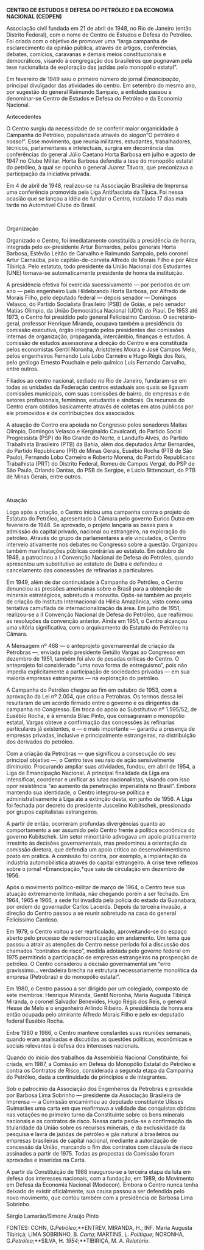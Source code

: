 **CENTRO DE ESTUDOS E DEFESA DO PETRÓLEO E DA ECONOMIA NACIONAL (CEDPEN)**

Associação civil fundada em 21 de abril de 1948, no Rio de Janeiro
(então Distrito Federal), com o nome de Centro de Estudos e Defesa do
Petróleo. Foi criada com o objetivo de promover uma “larga campanha de
esclarecimento da opinião pública, através de artigos, conferências,
debates, comícios, caravanas e demais meios constitucionais e
democráticos, visando à congregação dos brasileiros que pugnavam pela
tese nacionalista de exploração das jazidas pelo monopólio estatal”.

Em fevereiro de 1949 saiu o primeiro número do jornal
*Emancipação*, principal divulgador das atividades do centro. Em setembro
do mesmo ano, por sugestão do general Raimundo Sampaio, a entidade
passou a denominar-se Centro de Estudos e Defesa do Petróleo e da
Economia Nacional.


Antecedentes

O Centro surgiu da necessidade de se conferir maior organicidade à
Campanha do Petróleo, popularizada através do *slogan*“O petróleo é
nosso!”. Esse movimento, que reunia militares, estudantes,
trabalhadores, técnicos, parlamentares e intelectuais, surgira em
decorrência das conferências do general Júlio Caetano Horta Barbosa em
julho e agosto de 1947 no Clube Militar. Horta Barbosa defendia a tese
do monopólio estatal do petróleo, à qual se opunha o general Juarez
Távora, que preconizava a participação da iniciativa privada.

Em 4 de abril de 1948, realizou-se na Associação Brasileira de Imprensa
uma conferência promovida pela Liga Antifascista da Tijuca. Foi nessa
ocasião que se lançou a idéia de fundar o Centro, instalado 17 dias mais
tarde no Automóvel Clube do Brasil.

 

Organização

Organizado o Centro, foi imediatamente constituída a presidência de
honra, integrada pelo ex-presidente Artur Bernardes, pelos generais
Horta Barbosa, Estêvão Leitão de Carvalho e Raimundo Sampaio, pelo
coronel Artur Carnaúba, pelo capitão-de-corveta Alfredo de Morais Filho
e por Alice Tibiriçá. Pelo estatuto, todo presidente da União Nacional
dos Estudantes (UNE) tornava-se automaticamente presidente de honra da
instituição.

A presidência efetiva foi exercida sucessivamente — por períodos de um
ano — pelo engenheiro Luís Hildebrando Horta Barbosa, por Alfredo de
Morais Filho, pelo deputado federal — depois senador — Domingos Velasco,
do Partido Socialista Brasileiro (PSB) de Goiás, e pelo senador Matias
Olímpio, da União Democrática Nacional (UDN) do Piauí. De 1953 até 1973,
o Centro foi presidido pelo general Felicíssimo Cardoso. O
secretário-geral, professor Henrique Miranda, ocupava também a
presidência da comissão executiva, órgão integrado pelos presidentes das
comissões internas de organização, propaganda, intercâmbio, finanças e
estudos. A comissão de estudos assessorava a direção do Centro e era
constituída pelos economistas Gentil Noronha, Aristóteles Moura e José
Campos Melo, pelos engenheiros Fernando Luís Lobo Carneiro e Hugo Régis
dos Reis, pelo geólogo Ernesto Pouchain e pelo químico Luís Fernando
Carvalho, entre outros.

Filiados ao centro nacional, sediado no Rio de Janeiro, fundaram-se em
todas as unidades da Federação centros estaduais aos quais se ligavam
comissões municipais, com suas comissões de bairro, de empresas e de
setores profissionais, femininos, estudantis e sindicais. Os recursos do
Centro eram obtidos basicamente através de coletas em atos públicos por
ele promovidos e de contribuições dos associados.

A atuação do Centro era apoiada no Congresso pelos senadores Matias
Olímpio, Domingos Velasco e Kerginaldo Cavalcanti, do Partido Social
Progressista (PSP) do Rio Grande do Norte, e Landulfo Alves, do Partido
Trabalhista Brasileiro (PTB) da Bahia, além dos deputados Artur
Bernardes, do Partido Republicano (PR) de Minas Gerais, Eusébio Rocha
(PTB de São Paulo), Fernando Lobo Carneiro e Roberto Morena, do Partido
Republicano Trabalhista (PRT) do Distrito Federal, Romeu de Campos
Vergal, do PSP de São Paulo, Orlando Dantas, do PSB de Sergipe, e Lúcio
Bittencourt, do PTB de Minas Gerais, entre outros.

 

Atuação

Logo após a criação, o Centro iniciou uma campanha contra o projeto do
Estatuto do Petróleo, apresentado à Câmara pelo governo Eurico Dutra em
fevereiro de 1948. Se aprovado, o projeto lançaria as bases para a
admissão do capital privado, nacional ou estrangeiro, na exploração do
petróleo. Através do grupo de parlamentares a ele vinculados, o Centro
interveio ativamente nos debates no Congresso sobre a questão. Organizou
também manifestações públicas contrárias ao estatuto. Em outubro de
1948, a patrocinou a I Convenção Nacional de Defesa do Petróleo, quando
apresentou um substitutivo ao estatuto de Dutra e defendeu o
cancelamento das concessões de refinarias a particulares.

Em 1949, além de dar continuidade à Campanha do Petróleo, o Centro
denunciou as pressões americanas sobre o Brasil para a obtenção de
minerais estratégicos, sobretudo a monazita. Opôs-se também ao projeto
de criação do Instituto Internacional da Hiléia Amazônica, visto como
uma tentativa camuflada de internacionalização da área. Em julho de
1951, realizou-se a II Convenção Nacional de Defesa do Petróleo, que
reafirmou as resoluções da convenção anterior. Ainda em 1951, o Centro
alcançou uma vitória significativa, com o arquivamento do Estatuto do
Petróleo na Câmara.

A Mensagem nº 468 — o anteprojeto governamental de criação da Petrobras
—, enviada pelo presidente Getúlio Vargas ao Congresso em dezembro de
1951, também foi alvo de pesadas críticas do Centro. O anteprojeto foi
considerado “uma nova forma de entreguismo”, pois não impedia
explicitamente a participação de sociedades privadas — em sua maioria
empresas estrangeiras — na exploração do petróleo.

A Campanha do Petróleo chegou ao fim em outubro de 1953, com a aprovação
da Lei nº 2.004, que criou a Petrobras. Os termos dessa lei resultaram
de um acordo firmado entre o governo e os dirigentes da campanha no
Congresso. Em troca do apoio ao Substitutivo nº 1.595/52, de Eusébio
Rocha, e à emenda Bilac Pinto, que consagravam o monopólio estatal,
Vargas obteve a confirmação das concessões às refinarias particulares já
existentes, e — o mais importante — garantiu a presença de empresas
privadas, inclusive e principalmente estrangeiras, na distribuição dos
derivados do petróleo.

Com a criação da Petrobras — que significou a consecução do seu
principal objetivo —, o Centro teve seu raio de ação sensivelmente
diminuído. Procurando ampliar suas atividades, fundou, em abril de 1954,
a Liga de Emancipação Nacional. A principal finalidade da Liga era
intensificar, coordenar e unificar as lutas nacionalistas, visando com
isso opor resistência “ao aumento da penetração imperialista no Brasil”.
Embora mantendo sua identidade, o Centro integrou-se política e
administrativamente à Liga até a extinção desta, em junho de 1956. A
Liga foi fechada por decreto do presidente Juscelino Kubitschek,
pressionado por grupos capitalistas estrangeiros.

A partir de então, ocorreram profundas divergências quanto ao
comportamento a ser assumido pelo Centro frente à política econômica do
governo Kubitschek. Um setor minoritário advogava um apoio praticamente
irrestrito às decisões governamentais, mas predominou a orientação da
comissão diretora, que defendia um apoio crítico ao desenvolvimentismo
posto em prática. A comissão foi contra, por exemplo, a implantação da
indústria automobilística através do capital estrangeiro. A crise teve
reflexos sobre o jornal *Emancipação,*que saiu de circulação em dezembro
de 1956.

Após o movimento político-militar de março de 1964, o Centro teve sua
atuação extremamente limitada, não chegando porém a ser fechado. Em
1964, 1965 e 1966, a sede foi invadida pela polícia do estado da
Guanabara, por ordem do governador Carlos Lacerda. Depois da terceira
invasão, a direção do Centro passou a se reunir sobretudo na casa do
general Felicíssimo Cardoso.

Em 1979, o Centro voltou a ser rearticulado, aproveitando-se do espaço
aberto pelo processo de redemocratização em andamento. Um tema que
passou a atrair as atenções do Centro nesse período foi a discussão dos
chamados “contratos de risco”, medida adotada pelo governo federal em
1975 permitindo a participação de empresas estrangeiras na prospecção de
petróleo. O Centro considerou a decisão governamental um “erro
gravíssimo… verdadeira brecha na estrutura necessariamente monolítica da
empresa (Petrobras) e do monopólio estatal”.

Em 1980, o Centro passou a ser dirigido por um colegiado, composto de
sete membros: Henrique Miranda, Gentil Noronha, Maria Augusta Tibiriçá
Miranda, o coronel Salvador Benevides, Hugo Régis dos Reis, o general
Hesse de Melo e o engenheiro Arlindo Ribeiro. A presidência de honra era
então ocupada pelo almirante Alfredo Morais Filho e pelo ex-deputado
federal Eusébio Rocha.

Entre 1980 e 1986, o Centro manteve constantes suas reuniões semanais,
quando eram analisadas e discutidas as questões políticas, econômicas e
sociais relevantes à defesa dos interesses nacionais.

Quando do início dos trabalhos da Assembléia Nacional Constituinte, foi
criada, em 1987, a Comissão em Defesa do Monopólio Estatal do Petróleo e
contra os Contratos de Risco, considerada a segunda etapa da Campanha do
Petróleo, dada a continuidade de princípios e de integrantes.

Sob o patrocínio da Associação dos Engenheiros da Petrobras e presidida
por Barbosa Lima Sobrinho — presidente da Associação Brasileira de
Imprensa — a Comissão encaminhou ao deputado constituinte Ulisses
Guimarães uma carta em que reafirmava a validade das conquistas obtidas
nas votações no primeiro turno da Constituinte sobre os bens minerais
nacionais e os contratos de risco. Nessa carta pedia-se a confirmação da
titularidade da União sobre os recursos minerais, e da exclusividade da
pesquisa e lavra de jazidas de petróleo e gás natural a brasileiros ou
empresas brasileiras de capital nacional, mediante a autorização de
concessão da União, marcando o fim dos contratos com cláusula de risco
assinados a partir de 1975. Todas as propostas da Comissão foram
aprovadas e inseridas na Carta.

A partir da Constituição de 1988 inaugurou-se a terceira etapa da luta
em defesa dos interesses nacionais, com a fundação, em 1989, do
Movimento em Defesa da Economia Nacional (Modecon). Embora o Centro
nunca tenha deixado de existir oficialmente, sua causa passou a ser
defendida pelo novo movimento, que contou também com a presidência de
Barbosa Lima Sobrinho.

Sérgio Lamarão/Simone Araújo Pinto


FONTES: COHN, G.*Petróleo*;**ENTREV. MIRANDA, H.; INF. Maria Augusta
Tibiriçá; LIMA SOBRINHO, B. *Carta*; MARTINS, L. *Politique*; NORONHA,
G.*Petróleo*;**SILVA, H. *1954*;**TIBIRIÇÁ, M. A. *Relatório*.
